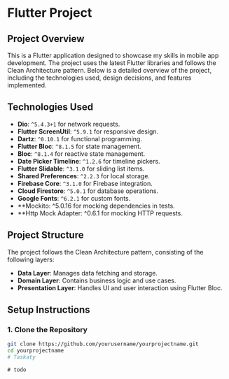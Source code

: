 # Flutter Project

## Project Overview

This is a Flutter application designed to showcase my skills in mobile app development. The project uses the latest Flutter libraries and follows the Clean Architecture pattern. Below is a detailed overview of the project, including the technologies used, design decisions, and features implemented.

## Technologies Used

- **Dio**: `^5.4.3+1` for network requests.
- **Flutter ScreenUtil**: `^5.9.1` for responsive design.
- **Dartz**: `^0.10.1` for functional programming.
- **Flutter Bloc**: `^8.1.5` for state management.
- **Bloc**: `^8.1.4` for reactive state management.
- **Date Picker Timeline**: `^1.2.6` for timeline pickers.
- **Flutter Slidable**: `^3.1.0` for sliding list items.
- **Shared Preferences**: `^2.2.3` for local storage.
- **Firebase Core**: `^3.1.0` for Firebase integration.
- **Cloud Firestore**: `^5.0.1` for database operations.
- **Google Fonts**: `^6.2.1` for custom fonts.
- **Mockito: ^5.0.16 for mocking dependencies in tests.
- **Http Mock Adapter: ^0.6.1 for mocking HTTP requests.

## Project Structure

The project follows the Clean Architecture pattern, consisting of the following layers:

- **Data Layer**: Manages data fetching and storage.
- **Domain Layer**: Contains business logic and use cases.
- **Presentation Layer**: Handles UI and user interaction using Flutter Bloc.

## Setup Instructions

### 1. Clone the Repository

```bash
git clone https://github.com/yourusername/yourprojectname.git
cd yourprojectname
#   T a s k a t y 
 
 #   t o d o 
 
 